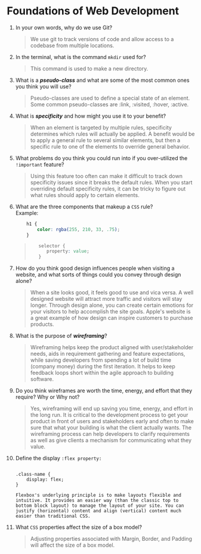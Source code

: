 # Foundations of Web Development
01. In your own words, why do we use Git?
    > We use git to track versions of code and allow access to a codebase from multiple locations.

02. In the terminal, what is the command `mkdir` used for?
    > This command is used to make a new directory.

03. What is a ***pseudo-class*** and what are some of the most common ones you think you will use?
    > Pseudo-classes are used to define a special state of an element. Some common pseudo-classes are :link, :visited, :hover, :active.

04. What is ***specificity*** and how might you use it to your benefit?
    > When an element is targeted by multiple rules, specificity determines which rules will actually be applied.
    > A benefit would be to apply a general rule to several similar elements, but then a specific rule to one of the elements to override general behavior. 

05. What problems do you think you could run into if you over-utilized the `!important` feature?
    > Using this feature too often can make it difficult to track down specificity issues since it breaks the default rules.
    > When you start overriding default specificity rules, it can be tricky to figure out what rules should apply to certain elements.

06. What are the three components that makeup a `CSS` rule? <br> Example:

    ```css
        h1 {
            color: rgba(255, 210, 33, .75);
        }
    ```

    > ```css
    >    selector {
    >       property: value;
    >    }
    > ```
    

07. How do you think good design influences people when visiting a website, and what sorts of things could you convey through design alone?
    > When a site looks good, it feels good to use and vica versa. A well designed website will attract more traffic and visitors will stay longer. Through design alone, you can create certain emotions for your visitors to help accomplish the site goals. Apple's website is a great example of how design can inspire customers to purchase products.

08. What is the purpose of ***wireframing***?
    > Wireframing helps keep the product aligned with user/stakeholder needs, aids in requirement gathering and feature expectations, while saving developers from spending a lot of build time (company money) during the first iteration. It helps to keep feedback loops short within the agile approach to building software.  

09. Do you think wireframes are worth the time, energy, and effort that they require? Why or Why not?
    > Yes, wireframing will end up saving you time, energy, and effort in the long run. It is critical to the development process to get your product in front of users and stakeholders early and often to make sure that what your building is what the client actually wants. The wireframing process can help developers to clarify requirements as well as give clients a mechanism for communicating what they value.    

10. Define the display `:flex property:`
    > ```css
        .class-name {
            display: flex;
        }  
      ```
    Flexbox's underlying principle is to make layouts flexible and intuitive. It provides an easier way (than the classic top to bottom block layout) to manage the layout of your site. You can justify (horizontal) content and align (vertical) content much easier than traditional CSS.

11. What `CSS` properties affect the size of a box model?
    > Adjusting properties associated with Margin, Border, and Padding will affect the size of a box model.
